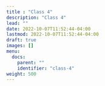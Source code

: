 ```yaml
---
title : "Class 4"
description: "Class 4"
lead: ""
date: 2022-10-07T11:52:44-04:00
lastmod: 2022-10-07T11:52:44-04:00
draft: true
images: []
menu:
  docs:
    parent: ""
    identifier: "class-4"
weight: 500
---
```

